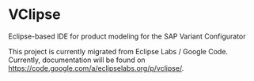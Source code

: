 # VClipse
Eclipse-based IDE for product modeling for the SAP Variant Configurator 	

This project is currently migrated from Eclipse Labs / Google Code. Currently, documentation will be found on https://code.google.com/a/eclipselabs.org/p/vclipse/.
